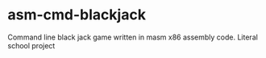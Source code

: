 # asm-cmd-blackjack
Command line black jack game written in masm x86 assembly code. Literal school project
